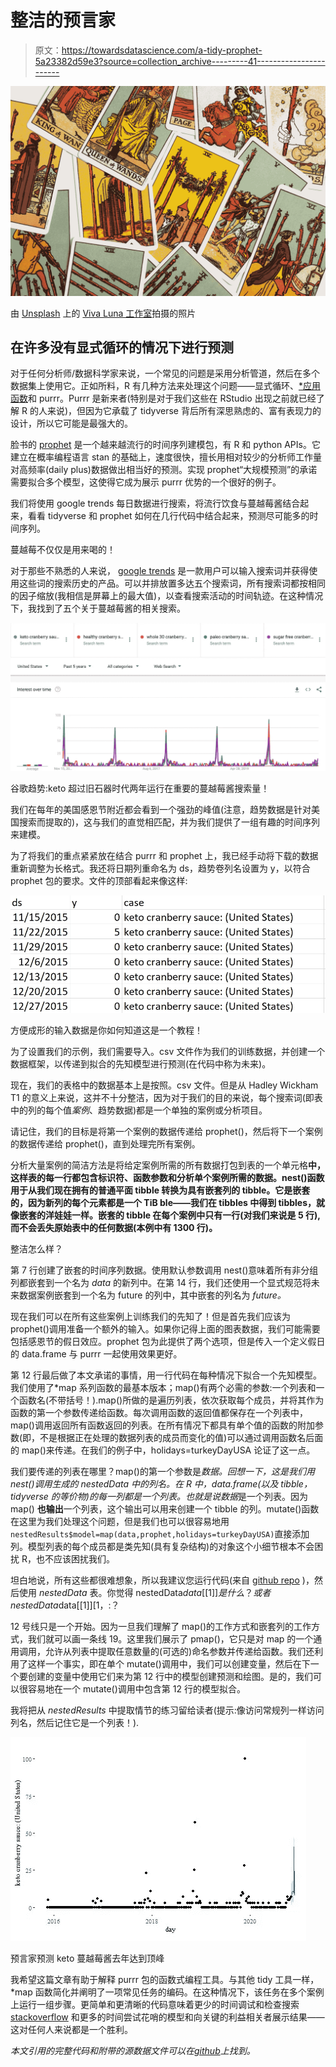 # 整洁的预言家

> 原文：<https://towardsdatascience.com/a-tidy-prophet-5a23382d59e3?source=collection_archive---------41----------------------->

![](img/9fbbad5438c9ab1e0eb149c201e06856.png)

由 [Unsplash](https://unsplash.com/s/photos/oracle?utm_source=unsplash&utm_medium=referral&utm_content=creditCopyText) 上的 [Viva Luna 工作室](https://unsplash.com/@vivalunastudios?utm_source=unsplash&utm_medium=referral&utm_content=creditCopyText)拍摄的照片

## 在许多没有显式循环的情况下进行预测

对于任何分析师/数据科学家来说，一个常见的问题是采用分析管道，然后在多个数据集上使用它。正如所料，R 有几种方法来处理这个问题——显式循环、[*应用函数](/dealing-with-apply-functions-in-r-ea99d3f49a71)和 purrr。Purrr 是新来者(特别是对于我们这些在 RStudio 出现之前就已经了解 R 的人来说)，但因为它承载了 tidyverse 背后所有深思熟虑的、富有表现力的设计，所以它可能是最强大的。

脸书的 [prophet](https://facebook.github.io/prophet/) 是一个越来越流行的时间序列建模包，有 R 和 python APIs。它建立在概率编程语言 stan 的基础上，速度很快，擅长用相对较少的分析师工作量对高频率(daily plus)数据做出相当好的预测。实现 prophet“大规模预测”的承诺需要拟合多个模型，这使得它成为展示 purrr 优势的一个很好的例子。

我们将使用 google trends 每日数据进行搜索，将流行饮食与蔓越莓酱结合起来，看看 tidyverse 和 prophet 如何在几行代码中结合起来，预测尽可能多的时间序列。

蔓越莓不仅仅是用来喝的！

对于那些不熟悉的人来说， [google trends](https://trends.google.com) 是一款用户可以输入搜索词并获得使用这些词的搜索历史的产品。可以并排放置多达五个搜索词，所有搜索词都按相同的因子缩放(我相信是屏幕上的最大值)，以查看搜索活动的时间轨迹。在这种情况下，我找到了五个关于蔓越莓酱的相关搜索。

![](img/e177b7e9e2e0867f5c77c68b13e5a8df.png)

谷歌趋势:keto 超过旧石器时代两年运行在重要的蔓越莓酱搜索量！

我们在每年的美国感恩节附近都会看到一个强劲的峰值(注意，趋势数据是针对美国搜索而提取的)，这与我们的直觉相匹配，并为我们提供了一组有趣的时间序列来建模。

为了将我们的重点紧紧放在结合 purrr 和 prophet 上，我已经手动将下载的数据重新调整为长格式。我还将日期列重命名为 ds，趋势卷列名设置为 y，以符合 prophet 包的要求。文件的顶部看起来像这样:

![](img/4f69e74ad3adbd80489de2af42853a6a.png)

方便成形的输入数据是你如何知道这是一个教程！

为了设置我们的示例，我们需要导入。csv 文件作为我们的训练数据，并创建一个数据框架，以传递到拟合的先知模型进行预测(在代码中称为未来)。

现在，我们的表格中的数据基本上是按照。csv 文件。但是从 Hadley Wickham T1 的意义上来说，这并不十分整洁，因为对于我们的目的来说，每个搜索词(即表中的列的每个值*案例*、趋势数据)都是一个单独的案例或分析项目。

请记住，我们的目标是将第一个案例的数据传递给 prophet()，然后将下一个案例的数据传递给 prophet()，直到处理完所有案例。

分析大量案例的简洁方法是将给定案例所需的所有数据打包到表的一个单元格**中，这样表的每一行都包含标识符、函数参数和分析单个案例所需的数据。nest()函数用于从我们现在拥有的普通平面 tibble 转换为具有嵌套列的 tibble。它是嵌套的，因为新列的每个元素都是一个 TiB ble——我们在 tibbles 中得到 tibbles，就像嵌套的洋娃娃一样。嵌套的 tibble 在每个案例中只有一行(对我们来说是 5 行),而不会丢失原始表中的任何数据(本例中有 1300 行)。**

整洁怎么样？

第 7 行创建了嵌套的时间序列数据。使用默认参数调用 nest()意味着所有非分组列都嵌套到一个名为 *data* 的新列中。在第 14 行，我们还使用一个显式规范将未来数据案例嵌套到一个名为 future 的列中，其中嵌套的列名为 *future。*

现在我们可以在所有这些案例上训练我们的先知了！但是首先我们应该为 prophet()调用准备一个额外的输入。如果你记得上面的图表数据，我们可能需要包括感恩节的假日效应。prophet 包为此提供了两个选项，但是传入一个定义假日的 data.frame 与 purrr 一起使用效果更好。

第 12 行最后做了本文承诺的事情，用一行代码在每种情况下拟合一个先知模型。我们使用了*map 系列函数的最基本版本；map()有两个必需的参数:一个列表和一个函数名(不带括号！).map()所做的是遍历列表，依次获取每个成员，并将其作为函数的第一个参数传递给函数。每次调用函数的返回值都保存在一个列表中，map()调用返回所有函数返回的列表。在所有情况下都具有单个值的函数的附加参数(即，不是根据正在处理的数据列表的成员而变化的值)可以通过调用函数名后面的 map()来传递。在我们的例子中，holidays=turkeyDayUSA 论证了这一点。

我们要传递的列表在哪里？map()的第一个参数是*数据。*回想一下，这是我们用 nest()调用生成的 *nestedData* 中的列名。在 R 中，data.frame(以及 tibble，tidyverse 的等价物)的每一列都是一个列表。也就是说*数据*是一个列表。因为 map() **也输出**一个列表，这个输出可以用来创建一个 tibble 的列。mutate()函数在这里为我们处理这个问题，但是我们也可以很容易地用`nestedResults$model=map(data,prophet,holidays=turkeyDayUSA)`直接添加列。模型列表的每个成员都是类先知(具有复杂结构)的对象这个小细节根本不会困扰 R，也不应该困扰我们。

坦白地说，所有这些都很难想象，所以我建议您运行代码(来自 [github repo](https://github.com/lorenze3/aTidyProphet) )，然后使用 *nestedData* 表。你觉得 nestedData$data[[1]]是什么？或者 nestedData$data[[1]][1，:？

12 号线只是一个开始。因为一旦我们理解了 map()的工作方式和嵌套列的工作方式，我们就可以画一条线 19。这里我们展示了 pmap()，它只是对 map 的一个通用调用，允许从列表中提取任意数量的(可选的)命名参数并传递给函数。我们还利用了这样一个事实，即在单个 mutate()调用中，我们可以创建变量，然后在下一个要创建的变量中使用它们来为第 12 行中的模型创建预测和绘图。是的，我们可以很容易地在一个 mutate()调用中包含第 12 行的模型拟合。

我将把从 *nestedResults* 中提取情节的练习留给读者(提示:像访问常规列一样访问列名，然后记住它是一个列表！).

![](img/c4950e0b7f12f53cbb907e2f24cfdba6.png)

预言家预测 keto 蔓越莓酱去年达到顶峰

我希望这篇文章有助于解释 purrr 包的函数式编程工具。与其他 tidy 工具一样，*map 函数简化并阐明了一项常见任务的编码。在这种情况下，该任务在多个案例上运行一组步骤。更简单和更清晰的代码意味着更少的时间调试和检查搜索 [stackoverflow](https://stackoverflow.com/) 和更多的时间尝试花哨的模型和向关键的利益相关者展示结果——这对任何人来说都是一个胜利。

*本文引用的完整代码和附带的源数据文件可以在*[*github*](https://github.com/lorenze3/aTidyProphet)*上找到。*